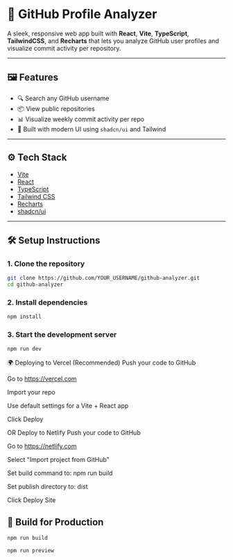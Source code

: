 # 🚀 GitHub Profile Analyzer

A sleek, responsive web app built with **React**, **Vite**, **TypeScript**, **TailwindCSS**, and **Recharts** that lets you analyze GitHub user profiles and visualize commit activity per repository.

---

## 🖼️ Features

- 🔍 Search any GitHub username
- 📦 View public repositories
- 📊 Visualize weekly commit activity per repo
- 🧩 Built with modern UI using `shadcn/ui` and Tailwind

---

## ⚙️ Tech Stack

- [Vite](https://vitejs.dev/)
- [React](https://reactjs.org/)
- [TypeScript](https://www.typescriptlang.org/)
- [Tailwind CSS](https://tailwindcss.com/)
- [Recharts](https://recharts.org/)
- [shadcn/ui](https://ui.shadcn.com/)

---

## 🛠️ Setup Instructions

### 1. Clone the repository

```bash
git clone https://github.com/YOUR_USERNAME/github-analyzer.git
cd github-analyzer
```

### 2. Install dependencies

```bash
npm install
```

### 3. Start the development server

```bash
npm run dev
```

🌍 Deploying to Vercel (Recommended)
Push your code to GitHub

Go to https://vercel.com

Import your repo

Use default settings for a Vite + React app

Click Deploy

OR Deploy to Netlify
Push your code to GitHub

Go to https://netlify.com

Select "Import project from GitHub"

Set build command to: npm run build

Set publish directory to: dist

Click Deploy Site

## 📂 Build for Production

```bash
npm run build
```

```bash
npm run preview
```



